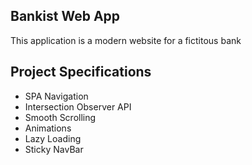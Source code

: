 ## Bankist Web App

This application is a modern website for a fictitous bank

## Project Specifications

- SPA Navigation
- Intersection Observer API
- Smooth Scrolling
- Animations
- Lazy Loading
- Sticky NavBar
